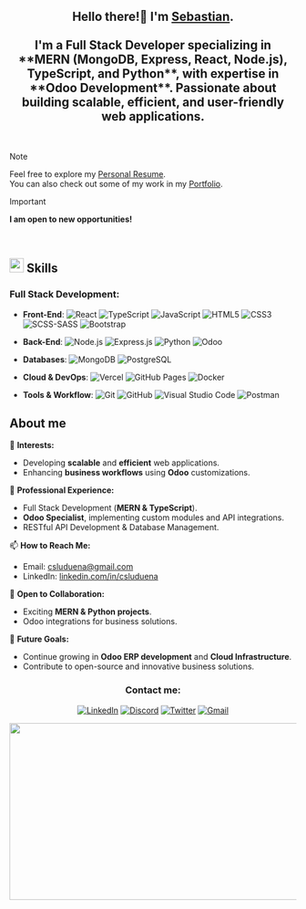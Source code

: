 <h2 align="center">Hello there!👋 I'm <b><a style="margin-bottom:120px;" target="_blank" href="https://csluduena.com.ar">Sebastian</a></b>.<br><br>
I'm a Full Stack Developer specializing in **MERN (MongoDB, Express, React, Node.js), TypeScript, and Python**, with expertise in **Odoo Development**. Passionate about building scalable, efficient, and user-friendly web applications.</h2><br>

> [!NOTE]
> Feel free to explore my <a target="_blank" href="https://drive.google.com/file/d/1aDjvPs7tI-KOllk5B9mq11F3yQmAB1SF/view">Personal Resume</a>. <br> You can also check out some of my work in my <a target="_blank" href="https://github.com/csluduena?tab=repositories">Portfolio</a>.

> [!IMPORTANT]
> **I am open to new opportunities!**
<br>

## <img src="https://media2.giphy.com/media/QssGEmpkyEOhBCb7e1/giphy.gif?cid=ecf05e47a0n3gi1bfqntqmob8g9aid1oyj2wr3ds3mg700bl&rid=giphy.gif" width ="25"><b> Skills</b><br>

### **Full Stack Development**:
- **Front-End**:
    ![React](https://img.shields.io/badge/react-%2320232a.svg?style=for-the-badge&logo=react&logoColor=%2361DAFB)
    ![TypeScript](https://img.shields.io/badge/TypeScript-%23007ACC.svg?style=for-the-badge&logo=typescript&logoColor=white)
    ![JavaScript](https://img.shields.io/badge/JavaScript%20-%23F7DF1E.svg?style=for-the-badge&logo=javascript&logoColor=black)
    ![HTML5](https://img.shields.io/badge/HTML5%20-%23E34F26.svg?style=for-the-badge&logo=html5&logoColor=white)
    ![CSS3](https://img.shields.io/badge/CSS%20-%231572B6.svg?style=for-the-badge&logo=css3&logoColor=white)
    ![SCSS-SASS](https://img.shields.io/badge/SASS-hotpink.svg?style=for-the-badge&logo=SASS&logoColor=white)
    ![Bootstrap](https://img.shields.io/badge/bootstrap-%23563D7C.svg?style=for-the-badge&logo=bootstrap&logoColor=white)
    
- **Back-End**:
    ![Node.js](https://img.shields.io/badge/Node.js-43853D?style=for-the-badge&logo=node.js&logoColor=white)
    ![Express.js](https://img.shields.io/badge/Express.js-000000?style=for-the-badge&logo=express&logoColor=white)
    ![Python](https://img.shields.io/badge/Python-3776AB?style=for-the-badge&logo=python&logoColor=white)
    ![Odoo](https://img.shields.io/badge/Odoo-7F52FF?style=for-the-badge&logo=odoo&logoColor=white)
    
- **Databases**:
    ![MongoDB](https://img.shields.io/badge/MongoDB-47A248?style=for-the-badge&logo=mongodb&logoColor=white)
    ![PostgreSQL](https://img.shields.io/badge/PostgreSQL-336791?style=for-the-badge&logo=postgresql&logoColor=white)
    
- **Cloud & DevOps**:
    ![Vercel](https://img.shields.io/badge/Vercel-%23000000.svg?style=for-the-badge&logo=vercel&logoColor=white)
    ![GitHub Pages](https://img.shields.io/badge/GitHub%20Pages-%23327FC7.svg?style=for-the-badge&logo=github&logoColor=white)
    ![Docker](https://img.shields.io/badge/Docker-%230db7ed.svg?style=for-the-badge&logo=docker&logoColor=white)
    
- **Tools & Workflow**:
    ![Git](https://img.shields.io/badge/git-%23F05033.svg?style=for-the-badge&logo=git&logoColor=white)
    ![GitHub](https://img.shields.io/badge/-GitHub-181717?style=for-the-badge&logo=github)
    ![Visual Studio Code](https://img.shields.io/badge/Visual%20Studio%20Code-0078d7.svg?style=for-the-badge&logo=visual-studio-code&logoColor=white)
    ![Postman](https://img.shields.io/badge/Postman-FD5200?style=for-the-badge&logo=postman&logoColor=white)

## About me

👀 **Interests:**
- Developing **scalable** and **efficient** web applications.
- Enhancing **business workflows** using **Odoo** customizations.

💼 **Professional Experience:**
- Full Stack Development (**MERN & TypeScript**).
- **Odoo Specialist**, implementing custom modules and API integrations.
- RESTful API Development & Database Management.

📫 **How to Reach Me:**
- Email: [csluduena@gmail.com](mailto:csluduena@gmail.com)
- LinkedIn: [linkedin.com/in/csluduena](https://www.linkedin.com/in/csluduena/)

🤝 **Open to Collaboration:**
- Exciting **MERN & Python projects**.
- Odoo integrations for business solutions.

🚀 **Future Goals:**
- Continue growing in **Odoo ERP development** and **Cloud Infrastructure**.
- Contribute to open-source and innovative business solutions.

<h3 align="center">Contact me:</h3>
<div align="center">

[![LinkedIn](https://img.shields.io/badge/LinkedIn-0077B5?style=for-the-badge&logo=linkedin&logoColor=white)](https://www.linkedin.com/in/csluduena/)
[![Discord](https://img.shields.io/badge/Discord-%235865F2.svg?style=for-the-badge&logo=discord&logoColor=white)](discordapp.com/users/149607574986031106)
[![Twitter](https://img.shields.io/badge/Twitter-1DA1F2?style=for-the-badge&logo=twitter&logoColor=white)](https://twitter.com/csluduena)
[![Gmail](https://img.shields.io/badge/Gmail-D14836?style=for-the-badge&logo=gmail&logoColor=white)](mailto:csluduena@gmail.com)

<img style="width: 630px; height: 310px;" src="https://raw.githubusercontent.com/csluduena/Dunder-Mifflin-webStyle/main/img/csluduena.png">
</div>
